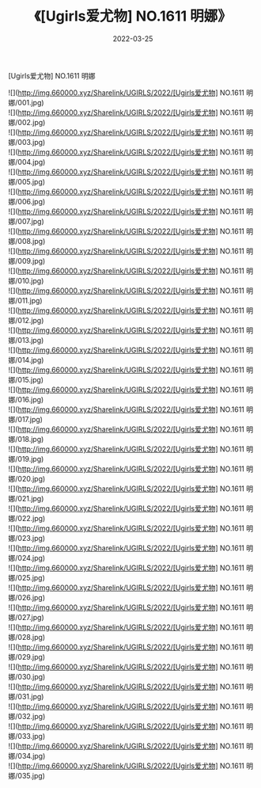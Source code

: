﻿---
layout: post
title:  《[Ugirls爱尤物] NO.1611 明娜》
date:   2022-03-25
img: http://img.660000.xyz/Sharelink/UGIRLS/2022/[Ugirls爱尤物] NO.1611 明娜/000.jpg
categories: [美女, 清纯, 唯美]
---

[Ugirls爱尤物] NO.1611 明娜

 ![](http://img.660000.xyz/Sharelink/UGIRLS/2022/[Ugirls爱尤物] NO.1611 明娜/001.jpg) <br>![](http://img.660000.xyz/Sharelink/UGIRLS/2022/[Ugirls爱尤物] NO.1611 明娜/002.jpg) <br>![](http://img.660000.xyz/Sharelink/UGIRLS/2022/[Ugirls爱尤物] NO.1611 明娜/003.jpg) <br>![](http://img.660000.xyz/Sharelink/UGIRLS/2022/[Ugirls爱尤物] NO.1611 明娜/004.jpg) <br>![](http://img.660000.xyz/Sharelink/UGIRLS/2022/[Ugirls爱尤物] NO.1611 明娜/005.jpg) <br>![](http://img.660000.xyz/Sharelink/UGIRLS/2022/[Ugirls爱尤物] NO.1611 明娜/006.jpg) <br>![](http://img.660000.xyz/Sharelink/UGIRLS/2022/[Ugirls爱尤物] NO.1611 明娜/007.jpg) <br>![](http://img.660000.xyz/Sharelink/UGIRLS/2022/[Ugirls爱尤物] NO.1611 明娜/008.jpg) <br>![](http://img.660000.xyz/Sharelink/UGIRLS/2022/[Ugirls爱尤物] NO.1611 明娜/009.jpg) <br>![](http://img.660000.xyz/Sharelink/UGIRLS/2022/[Ugirls爱尤物] NO.1611 明娜/010.jpg) <br>![](http://img.660000.xyz/Sharelink/UGIRLS/2022/[Ugirls爱尤物] NO.1611 明娜/011.jpg) <br>![](http://img.660000.xyz/Sharelink/UGIRLS/2022/[Ugirls爱尤物] NO.1611 明娜/012.jpg) <br>![](http://img.660000.xyz/Sharelink/UGIRLS/2022/[Ugirls爱尤物] NO.1611 明娜/013.jpg) <br>![](http://img.660000.xyz/Sharelink/UGIRLS/2022/[Ugirls爱尤物] NO.1611 明娜/014.jpg) <br>![](http://img.660000.xyz/Sharelink/UGIRLS/2022/[Ugirls爱尤物] NO.1611 明娜/015.jpg) <br>![](http://img.660000.xyz/Sharelink/UGIRLS/2022/[Ugirls爱尤物] NO.1611 明娜/016.jpg) <br>![](http://img.660000.xyz/Sharelink/UGIRLS/2022/[Ugirls爱尤物] NO.1611 明娜/017.jpg) <br>![](http://img.660000.xyz/Sharelink/UGIRLS/2022/[Ugirls爱尤物] NO.1611 明娜/018.jpg) <br>![](http://img.660000.xyz/Sharelink/UGIRLS/2022/[Ugirls爱尤物] NO.1611 明娜/019.jpg) <br>![](http://img.660000.xyz/Sharelink/UGIRLS/2022/[Ugirls爱尤物] NO.1611 明娜/020.jpg) <br>![](http://img.660000.xyz/Sharelink/UGIRLS/2022/[Ugirls爱尤物] NO.1611 明娜/021.jpg) <br>![](http://img.660000.xyz/Sharelink/UGIRLS/2022/[Ugirls爱尤物] NO.1611 明娜/022.jpg) <br>![](http://img.660000.xyz/Sharelink/UGIRLS/2022/[Ugirls爱尤物] NO.1611 明娜/023.jpg) <br>![](http://img.660000.xyz/Sharelink/UGIRLS/2022/[Ugirls爱尤物] NO.1611 明娜/024.jpg) <br>![](http://img.660000.xyz/Sharelink/UGIRLS/2022/[Ugirls爱尤物] NO.1611 明娜/025.jpg) <br>![](http://img.660000.xyz/Sharelink/UGIRLS/2022/[Ugirls爱尤物] NO.1611 明娜/026.jpg) <br>![](http://img.660000.xyz/Sharelink/UGIRLS/2022/[Ugirls爱尤物] NO.1611 明娜/027.jpg) <br>![](http://img.660000.xyz/Sharelink/UGIRLS/2022/[Ugirls爱尤物] NO.1611 明娜/028.jpg) <br>![](http://img.660000.xyz/Sharelink/UGIRLS/2022/[Ugirls爱尤物] NO.1611 明娜/029.jpg) <br>![](http://img.660000.xyz/Sharelink/UGIRLS/2022/[Ugirls爱尤物] NO.1611 明娜/030.jpg) <br>![](http://img.660000.xyz/Sharelink/UGIRLS/2022/[Ugirls爱尤物] NO.1611 明娜/031.jpg) <br>![](http://img.660000.xyz/Sharelink/UGIRLS/2022/[Ugirls爱尤物] NO.1611 明娜/032.jpg) <br>![](http://img.660000.xyz/Sharelink/UGIRLS/2022/[Ugirls爱尤物] NO.1611 明娜/033.jpg) <br>![](http://img.660000.xyz/Sharelink/UGIRLS/2022/[Ugirls爱尤物] NO.1611 明娜/034.jpg) <br>![](http://img.660000.xyz/Sharelink/UGIRLS/2022/[Ugirls爱尤物] NO.1611 明娜/035.jpg) <br>